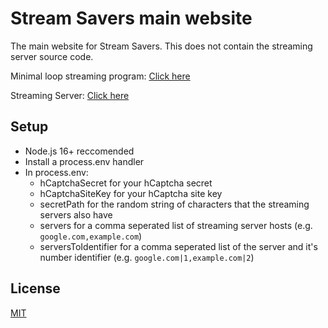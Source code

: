 # Stream Savers main website
The main website for Stream Savers. This does not contain the streaming server source code.

Minimal loop streaming program: [Click here](https://github.com/codingMASTER398/Stream-Savers-minimal-loop-streaming)

Streaming Server: [Click here](https://github.com/codingMASTER398/Stream-Savers-Streaming-Server)

## Setup
- Node.js 16+ reccomended
- Install a process.env handler
- In process.env:
  - hCaptchaSecret for your hCaptcha secret
  - hCaptchaSiteKey for your hCaptcha site key
  - secretPath for the random string of characters that the streaming servers also have
  - servers for a comma seperated list of streaming server hosts (e.g. `google.com,example.com`)
  - serversToIdentifier for a comma seperated list of the server and it's number identifier (e.g. `google.com|1,example.com|2`)

## License
[MIT](https://choosealicense.com/licenses/mit/)
